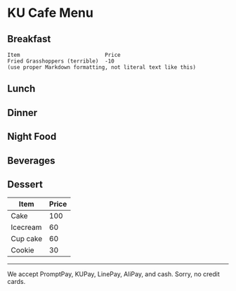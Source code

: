 # KU Cafe Menu


## Breakfast

    Item                           Price
    Fried Grasshoppers (terrible)  -10
    (use proper Markdown formatting, not literal text like this)

## Lunch 


## Dinner


## Night Food


## Beverages


## Dessert
| Item | Price |
|------|-------|
| Cake | 100 |
| Icecream| 60 |
| Cup cake | 60 |
| Cookie | 30 |
---

We accept PromptPay, KUPay, LinePay, AliPay, and cash. Sorry, no credit cards.
